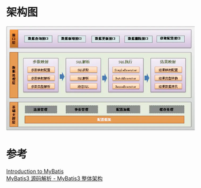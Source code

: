 
# 架构图
![MyBatis](img/mybatis.png)


# 参考
[Introduction to MyBatis](https://zetcode.com/db/mybatis/)  
[MyBatis3 源码解析 - MyBatis3 整体架构](https://www.jianshu.com/p/a341bae7fcfc)  
